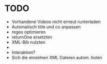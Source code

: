 TODO
===========

 - Vorhandene Videos nicht erneut runterladen
 - Automatisch title und co anpassen
 - regex optimieren
 - returnOne ersetzten
 - XML-Bib nutzten
 - 
 - Interaktion?
 - Sich die einzelnen XML Dateien autom. holen
